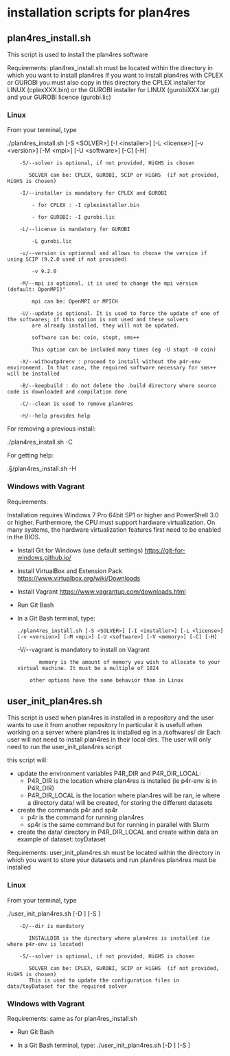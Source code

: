 # installation scripts for plan4res

## plan4res_install.sh
This script is used to install the plan4res software 

Requirements:
  plan4res_install.sh must be located within the directory in which you want to install plan4res
  If you want to install plan4res with CPLEX or GUROBI you must also copy in this directory the CPLEX installer for LINUX  (cplexXXX.bin) or the GUROBI installer for LINUX (gurobiXXX.tar.gz) and your GUROBI licence (gurobi.lic)

### Linux
From your terminal, type

  ./plan4res_install.sh [-S \<SOLVER\>] [-I \<installer\>] [-L \<license\>] [-v \<version\>] [-M \<mpi\>] [-U \<software\>] [-C] [-H]

        -S/--solver is optional, if not provided, HiGHS is chosen
        
           SOLVER can be: CPLEX, GUROBI, SCIP or HiGHS  (if not provided, HiGHS is chosen)
        
        -I/--installer is mandatory for CPLEX and GUROBI
        
            - for CPLEX : -I cplexinstaller.bin 
            
            - for GUROBI: -I gurobi.lic
        
        -L/--license is mandatory for GUROBI
        
            -L gurobi.lic
        
        -v/--version is optionnal and allows to choose the version if using SCIP (9.2.0 used if not provided)
   
            -v 9.2.0
        
        -M/--mpi is optional, it is used to change the mpi version (default: OpenMPI)"	
        
            mpi can be: OpenMPI or MPICH
        
        -U/--update is optional. It is used to force the update of one of the softwares; if this option is not used and these solvers
            are already installed, they will not be updated.
        
            software can be: coin, stopt, sms++
            
            This option can be included many times (eg -U stopt -U coin)
        
        -X/--withoutp4renv : proceed to install without the p4r-env environment. In that case, the required software necessary for sms++ will be installed
        
        -B/--keepbuild : do not delete the .build directory where source code is downloaded and compilation done
        
        -C/--clean is used to remove plan4res
        
        -H/--help provides help


For removing a previous install:

  ./plan4res_install.sh -C


For getting help:

  .§/plan4res_install.sh -H


### Windows with Vagrant
Requirements:

  Installation requires Windows 7 Pro 64bit SP1 or higher and PowerShell 3.0 or higher. Furthermore, the CPU must support hardware virtualization. On many systems, the hardware virtualization features first need to be enabled in the BIOS.

- Install Git for Windows (use default settings) https://git-for-windows.github.io/

- Install VirtualBox and Extension Pack https://www.virtualbox.org/wiki/Downloads

- Install Vagrant https://www.vagrantup.com/downloads.html

- Run Git Bash

- In a Git Bash terminal, type:

      ./plan4res_install.sh [-S <SOLVER>] [-I <installer>] [-L <license>] [-v <version>] [-M <mpi>] [-U <software>] [-V <memory>] [-C] [-H]

     -V/--vagrant is mandatory to install on Vagrant

             memory is the amount of memory you wish to allocate to your virtual machine. It must be a multiple of 1024

          other options have the same behavior than in Linux

## user_init_plan4res.sh
This script is used when plan4res is installed in a repository and the user wants to use it from another repository
In particular it is usefull when working on a server where plan4res is installed eg in a /softwares/ dir 
Each user will not need to install plan4res in their local dirs. The user will only need to run the user_init_plan4res script

this script will:
- update the environment variables P4R_DIR and P4R_DIR_LOCAL:
  - P4R_DIR is the location where plan4res is installed (ie p4r-env is in P4R_DIR)
  - P4R_DIR_LOCAL is the location where plan4res will be ran, ie where a directory data/ will be created, for storing the different datasets
- create the commands p4r and sp4r
  - p4r is the command for running plan4res
  - sp4r is the same command but for running in parallel with Slurm
- create the data/ directory in P4R_DIR_LOCAL and create within data an example of dataset: toyDataset

Requirements:
  user_init_plan4res.sh must be located within the directory in which you want to store your datasets and run plan4res
  plan4res must be installed

### Linux
From your terminal, type

  ./user_init_plan4res.sh [-D <INSTALLDIR>] [-S <SOLVER>]

        -D/--dir is mandatory
        
           INSTALLDIR is the directory where plan4res is installed (ie where p4r-env is located)

        -S/--solver is optional, if not provided, HiGHS is chosen
        
           SOLVER can be: CPLEX, GUROBI, SCIP or HiGHS  (if not provided, HiGHS is chosen)
           This is used to update the configuration files in data/toyDataset for the required solver

### Windows with Vagrant
Requirements:  same as for plan4res_install.sh

- Run Git Bash

- In a Git Bash terminal, type:   ./user_init_plan4res.sh [-D <INSTALLDIR>] [-S <SOLVER>]
